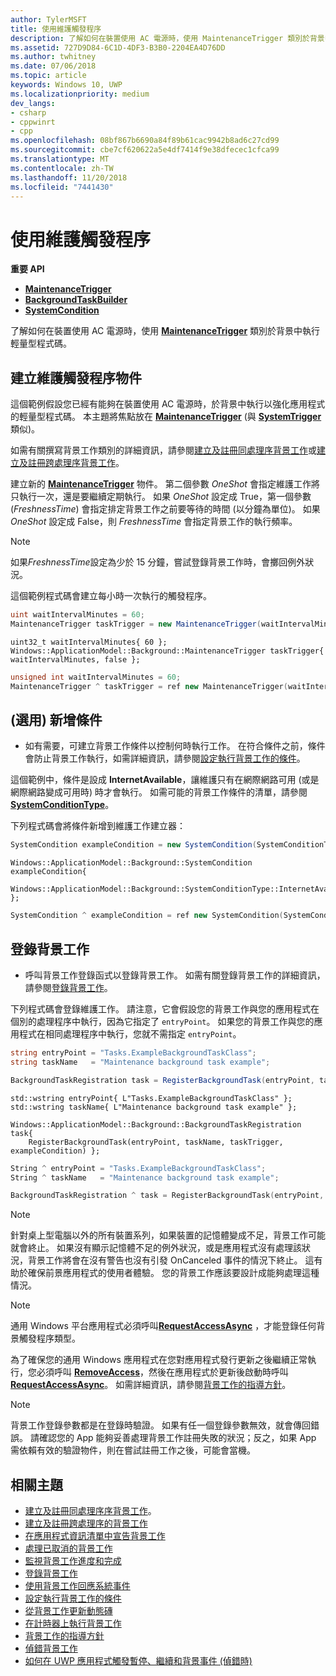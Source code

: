 ```yaml
---
author: TylerMSFT
title: 使用維護觸發程序
description: 了解如何在裝置使用 AC 電源時，使用 MaintenanceTrigger 類別於背景中執行輕量型程式碼。
ms.assetid: 727D9D84-6C1D-4DF3-B3B0-2204EA4D76DD
ms.author: twhitney
ms.date: 07/06/2018
ms.topic: article
keywords: Windows 10, UWP
ms.localizationpriority: medium
dev_langs:
- csharp
- cppwinrt
- cpp
ms.openlocfilehash: 08bf867b6690a84f89b61cac9942b8ad6c27cd99
ms.sourcegitcommit: cbe7cf620622a5e4df7414f9e38dfecec1cfca99
ms.translationtype: MT
ms.contentlocale: zh-TW
ms.lasthandoff: 11/20/2018
ms.locfileid: "7441430"
---
```

# <a name="use-a-maintenance-trigger"></a>使用維護觸發程序

**重要 API**

- [**MaintenanceTrigger**](https://msdn.microsoft.com/library/windows/apps/hh700517)
- [**BackgroundTaskBuilder**](https://msdn.microsoft.com/library/windows/apps/br224768)
- [**SystemCondition**](https://msdn.microsoft.com/library/windows/apps/br224834)

了解如何在裝置使用 AC 電源時，使用 [**MaintenanceTrigger**](https://msdn.microsoft.com/library/windows/apps/hh700517) 類別於背景中執行輕量型程式碼。

## <a name="create-a-maintenance-trigger-object"></a>建立維護觸發程序物件

這個範例假設您已經有能夠在裝置使用 AC 電源時，於背景中執行以強化應用程式的輕量型程式碼。 本主題將焦點放在 [**MaintenanceTrigger**](https://msdn.microsoft.com/library/windows/apps/hh700517) (與 [**SystemTrigger**](https://msdn.microsoft.com/library/windows/apps/br224839) 類似)。

如需有關撰寫背景工作類別的詳細資訊，請參閱[建立及註冊同處理序背景工作](create-and-register-an-inproc-background-task.md)或[建立及註冊跨處理序背景工作](create-and-register-a-background-task.md)。

建立新的 [**MaintenanceTrigger**](https://msdn.microsoft.com/library/windows/apps/hh700517) 物件。 第二個參數 *OneShot* 會指定維護工作將只執行一次，還是要繼續定期執行。 如果 *OneShot* 設定成 True，第一個參數 (*FreshnessTime*) 會指定排定背景工作之前要等待的時間 (以分鐘為單位)。 如果 *OneShot* 設定成 False，則 *FreshnessTime* 會指定背景工作的執行頻率。

> [!NOTE]
> 如果*FreshnessTime*設定為少於 15 分鐘，嘗試登錄背景工作時，會擲回例外狀況。

這個範例程式碼會建立每小時一次執行的觸發程序。

```csharp
uint waitIntervalMinutes = 60;
MaintenanceTrigger taskTrigger = new MaintenanceTrigger(waitIntervalMinutes, false);
```

```cppwinrt
uint32_t waitIntervalMinutes{ 60 };
Windows::ApplicationModel::Background::MaintenanceTrigger taskTrigger{ waitIntervalMinutes, false };
```

```cpp
unsigned int waitIntervalMinutes = 60;
MaintenanceTrigger ^ taskTrigger = ref new MaintenanceTrigger(waitIntervalMinutes, false);
```

## <a name="optional-add-a-condition"></a>(選用) 新增條件

- 如有需要，可建立背景工作條件以控制何時執行工作。 在符合條件之前，條件會防止背景工作執行，如需詳細資訊，請參閱[設定執行背景工作的條件](set-conditions-for-running-a-background-task.md)。

這個範例中，條件是設成 **InternetAvailable**，讓維護只有在網際網路可用 (或是網際網路變成可用時) 時才會執行。 如需可能的背景工作條件的清單，請參閱 [**SystemConditionType**](https://msdn.microsoft.com/library/windows/apps/br224835)。

下列程式碼會將條件新增到維護工作建立器：

```csharp
SystemCondition exampleCondition = new SystemCondition(SystemConditionType.InternetAvailable);
```

```cppwinrt
Windows::ApplicationModel::Background::SystemCondition exampleCondition{
    Windows::ApplicationModel::Background::SystemConditionType::InternetAvailable };
```

```cpp
SystemCondition ^ exampleCondition = ref new SystemCondition(SystemConditionType::InternetAvailable);
```

## <a name="register-the-background-task"></a>登錄背景工作

- 呼叫背景工作登錄函式以登錄背景工作。 如需有關登錄背景工作的詳細資訊，請參閱[登錄背景工作](register-a-background-task.md)。

下列程式碼會登錄維護工作。 請注意，它會假設您的背景工作與您的應用程式在個別的處理程序中執行，因為它指定了 `entryPoint`。 如果您的背景工作與您的應用程式在相同處理程序中執行，您就不需指定 `entryPoint`。

```csharp
string entryPoint = "Tasks.ExampleBackgroundTaskClass";
string taskName   = "Maintenance background task example";

BackgroundTaskRegistration task = RegisterBackgroundTask(entryPoint, taskName, taskTrigger, exampleCondition);
```

```cppwinrt
std::wstring entryPoint{ L"Tasks.ExampleBackgroundTaskClass" };
std::wstring taskName{ L"Maintenance background task example" };

Windows::ApplicationModel::Background::BackgroundTaskRegistration task{
    RegisterBackgroundTask(entryPoint, taskName, taskTrigger, exampleCondition) };
```

```cpp
String ^ entryPoint = "Tasks.ExampleBackgroundTaskClass";
String ^ taskName   = "Maintenance background task example";

BackgroundTaskRegistration ^ task = RegisterBackgroundTask(entryPoint, taskName, taskTrigger, exampleCondition);
```

> [!NOTE]
> 針對桌上型電腦以外的所有裝置系列，如果裝置的記憶體變成不足，背景工作可能就會終止。 如果沒有顯示記憶體不足的例外狀況，或是應用程式沒有處理該狀況，背景工作將會在沒有警告也沒有引發 OnCanceled 事件的情況下終止。 這有助於確保前景應用程式的使用者體驗。 您的背景工作應該要設計成能夠處理這種情況。

> [!NOTE]
> 通用 Windows 平台應用程式必須呼叫[**RequestAccessAsync**](https://msdn.microsoft.com/library/windows/apps/hh700485) ，才能登錄任何背景觸發程序類型。

為了確保您的通用 Windows 應用程式在您對應用程式發行更新之後繼續正常執行，您必須呼叫 [**RemoveAccess**](https://msdn.microsoft.com/library/windows/apps/hh700471)，然後在應用程式於更新後啟動時呼叫 [**RequestAccessAsync**](https://msdn.microsoft.com/library/windows/apps/hh700485)。 如需詳細資訊，請參閱[背景工作的指導方針](guidelines-for-background-tasks.md)。

> [!NOTE]
> 背景工作登錄參數都是在登錄時驗證。 如果有任一個登錄參數無效，就會傳回錯誤。 請確認您的 App 能夠妥善處理背景工作註冊失敗的狀況；反之，如果 App 需依賴有效的驗證物件，則在嘗試註冊工作之後，可能會當機。

## <a name="related-topics"></a>相關主題

* [建立及註冊同處理序序背景工作](create-and-register-an-inproc-background-task.md)。
* [建立及註冊跨處理序的背景工作](create-and-register-a-background-task.md)
* [在應用程式資訊清單中宣告背景工作](declare-background-tasks-in-the-application-manifest.md)
* [處理已取消的背景工作](handle-a-cancelled-background-task.md)
* [監視背景工作進度和完成](monitor-background-task-progress-and-completion.md)
* [登錄背景工作](register-a-background-task.md)
* [使用背景工作回應系統事件](respond-to-system-events-with-background-tasks.md)
* [設定執行背景工作的條件](set-conditions-for-running-a-background-task.md)
* [從背景工作更新動態磚](update-a-live-tile-from-a-background-task.md)
* [在計時器上執行背景工作](run-a-background-task-on-a-timer-.md)
* [背景工作的指導方針](guidelines-for-background-tasks.md)
* [偵錯背景工作](debug-a-background-task.md)
* [如何在 UWP 應用程式觸發暫停、繼續和背景事件 (偵錯時)](http://go.microsoft.com/fwlink/p/?linkid=254345)

